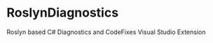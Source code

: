 RoslynDiagnostics
=================

Roslyn based C# Diagnostics and CodeFixes Visual Studio Extension

